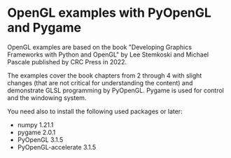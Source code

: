 # OpenGL examples with PyOpenGL and Pygame
OpenGL examples are based on the book "Developing Graphics Frameworks with Python and OpenGL" by Lee Stemkoski and Michael Pascale published by CRC Press in 2022. 

The examples cover the book chapters from 2 through 4 with slight changes (that are not critical for understanding the content) and demonstrate GLSL programming by PyOpenGL. Pygame is used for control and the windowing system.

You need also to install the following used packages or later:
- numpy 1.21.1
- pygame 2.0.1
- PyOpenGL 3.1.5
- PyOpenGL-accelerate 3.1.5

